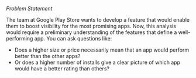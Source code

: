 *Problem Statement*

The team at Google Play Store wants to develop a feature that would enable them to boost visibility for the most promising apps. Now, this analysis would require a preliminary understanding of the features that define a well-performing app. You can ask questions like:
- Does a higher size or price necessarily mean that an app would perform better than the other apps? 
- Or does a higher number of installs give a clear picture of which app would have a better rating than others?
